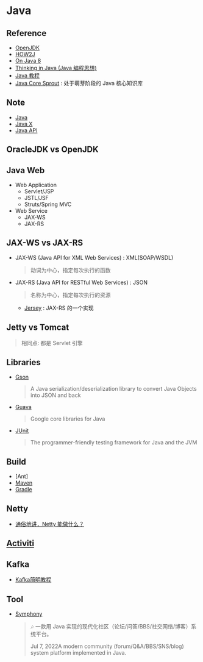 # Java

## Reference

- [OpenJDK](https://github.com/openjdk)
- [HOW2J](https://how2j.cn/)
- [On Java 8](https://github.com/LingCoder/OnJava8)
- [Thinking in Java (Java 编程思想)](https://github.com/quanke/think-in-java)
- [Java 教程](https://www.liaoxuefeng.com/wiki/1252599548343744)
- [Java Core Sprout](https://github.com/crossoverJie/JCSprout) : 处于萌芽阶段的 Java 核心知识库

## Note

- [Java](notes/Java.md)
- [Java X](notes/JavaX.md)
- [Java API](notes/JavaAPI.md)

## OracleJDK vs OpenJDK

## Java Web

- Web Application
    * Servlet/JSP
    * JSTL/JSF
    * Struts/Spring MVC
- Web Service
    * JAX-WS
    * JAX-RS

## JAX-WS vs JAX-RS

* JAX-WS (Java API for XML Web Services) : XML(SOAP/WSDL)
    > 动词为中心，指定每次执行的函数
- JAX-RS (Java API for RESTful Web Services) : JSON
    > 名称为中心，指定每次执行的资源
    * [Jersey](https://github.com/eclipse-ee4j/jersey) : JAX-RS 的一个实现

## Jetty vs Tomcat
> 相同点: 都是 Servlet 引擎

## Libraries

- [Gson](https://github.com/google/gson) 
    > A Java serialization/deserialization library to convert Java Objects into JSON and back
- [Guava](https://github.com/google/guava)
    > Google core libraries for Java
- [JUnit](https://github.com/junit-team/junit5)
    > The programmer-friendly testing framework for Java and the JVM

## Build

- [Ant]
- [Maven](notes/Maven.md)
- [Gradle](notes/Gradle.md)

## Netty

- [通俗地讲，Netty 能做什么？](https://www.zhihu.com/question/24322387)

## [Activiti](notes/Activiti.md)

## Kafka

- [Kafka简明教程](https://zhuanlan.zhihu.com/p/37405836)

## Tool

- [Symphony](https://github.com/88250/symphony)
    > 🎶 一款用 Java 实现的现代化社区（论坛/问答/BBS/社交网络/博客）系统平台。
    >
    > Jul 7, 2022A modern community (forum/Q&A/BBS/SNS/blog) system platform implemented in Java.